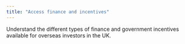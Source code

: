 ```yaml
---
title: "Access finance and incentives"
---
```


Understand the different types of finance and government incentives available for overseas investors in the UK.
